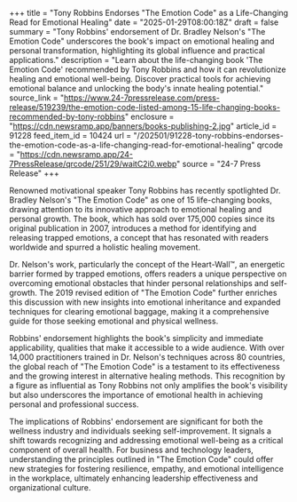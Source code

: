 +++
title = "Tony Robbins Endorses \"The Emotion Code\" as a Life-Changing Read for Emotional Healing"
date = "2025-01-29T08:00:18Z"
draft = false
summary = "Tony Robbins' endorsement of Dr. Bradley Nelson's \"The Emotion Code\" underscores the book's impact on emotional healing and personal transformation, highlighting its global influence and practical applications."
description = "Learn about the life-changing book 'The Emotion Code' recommended by Tony Robbins and how it can revolutionize healing and emotional well-being. Discover practical tools for achieving emotional balance and unlocking the body's innate healing potential."
source_link = "https://www.24-7pressrelease.com/press-release/519239/the-emotion-code-listed-among-15-life-changing-books-recommended-by-tony-robbins"
enclosure = "https://cdn.newsramp.app/banners/books-publishing-2.jpg"
article_id = 91228
feed_item_id = 10424
url = "/202501/91228-tony-robbins-endorses-the-emotion-code-as-a-life-changing-read-for-emotional-healing"
qrcode = "https://cdn.newsramp.app/24-7PressRelease/qrcode/251/29/waitC2i0.webp"
source = "24-7 Press Release"
+++

<p>Renowned motivational speaker Tony Robbins has recently spotlighted Dr. Bradley Nelson's "The Emotion Code" as one of 15 life-changing books, drawing attention to its innovative approach to emotional healing and personal growth. The book, which has sold over 175,000 copies since its original publication in 2007, introduces a method for identifying and releasing trapped emotions, a concept that has resonated with readers worldwide and spurred a holistic healing movement.</p><p>Dr. Nelson's work, particularly the concept of the Heart-Wall™, an energetic barrier formed by trapped emotions, offers readers a unique perspective on overcoming emotional obstacles that hinder personal relationships and self-growth. The 2019 revised edition of "The Emotion Code" further enriches this discussion with new insights into emotional inheritance and expanded techniques for clearing emotional baggage, making it a comprehensive guide for those seeking emotional and physical wellness.</p><p>Robbins' endorsement highlights the book's simplicity and immediate applicability, qualities that make it accessible to a wide audience. With over 14,000 practitioners trained in Dr. Nelson's techniques across 80 countries, the global reach of "The Emotion Code" is a testament to its effectiveness and the growing interest in alternative healing methods. This recognition by a figure as influential as Tony Robbins not only amplifies the book's visibility but also underscores the importance of emotional health in achieving personal and professional success.</p><p>The implications of Robbins' endorsement are significant for both the wellness industry and individuals seeking self-improvement. It signals a shift towards recognizing and addressing emotional well-being as a critical component of overall health. For business and technology leaders, understanding the principles outlined in "The Emotion Code" could offer new strategies for fostering resilience, empathy, and emotional intelligence in the workplace, ultimately enhancing leadership effectiveness and organizational culture.</p>
